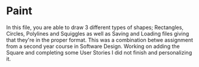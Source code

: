 # Paint
In this file, you are able to draw 3 different types of shapes; Rectangles, Circles, Polylines and Squiggles as well as Saving and Loading files giving that they're in the proper format. This was a combination betwe assignment from a second year course in Software Design. Working on adding the Square and completing some User Stories I did not finish and personalizing it.

